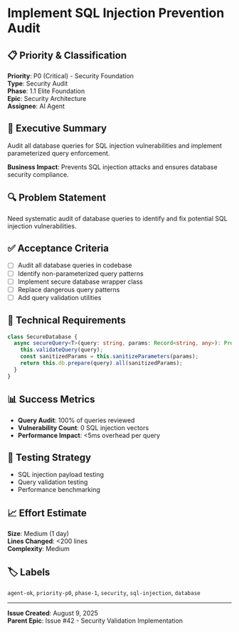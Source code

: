 # Implement SQL Injection Prevention Audit

## 📋 Priority & Classification
**Priority**: P0 (Critical) - Security Foundation  
**Type**: Security Audit  
**Phase**: 1.1 Elite Foundation  
**Epic**: Security Architecture  
**Assignee**: AI Agent  

## 🎯 Executive Summary
Audit all database queries for SQL injection vulnerabilities and implement parameterized query enforcement.

**Business Impact**: Prevents SQL injection attacks and ensures database security compliance.

## 🔍 Problem Statement
Need systematic audit of database queries to identify and fix potential SQL injection vulnerabilities.

## ✅ Acceptance Criteria
- [ ] Audit all database queries in codebase
- [ ] Identify non-parameterized query patterns
- [ ] Implement secure database wrapper class
- [ ] Replace dangerous query patterns
- [ ] Add query validation utilities

## 🔧 Technical Requirements
```typescript
class SecureDatabase {
  async secureQuery<T>(query: string, params: Record<string, any>): Promise<T[]> {
    this.validateQuery(query);
    const sanitizedParams = this.sanitizeParameters(params);
    return this.db.prepare(query).all(sanitizedParams);
  }
}
```

## 📊 Success Metrics
- **Query Audit**: 100% of queries reviewed
- **Vulnerability Count**: 0 SQL injection vectors
- **Performance Impact**: <5ms overhead per query

## 🧪 Testing Strategy
- SQL injection payload testing
- Query validation testing
- Performance benchmarking

## 📈 Effort Estimate
**Size**: Medium (1 day)  
**Lines Changed**: <200 lines  
**Complexity**: Medium

## 🏷️ Labels
`agent-ok`, `priority-p0`, `phase-1`, `security`, `sql-injection`, `database`

---

**Issue Created**: August 9, 2025  
**Parent Epic**: Issue #42 - Security Validation Implementation
